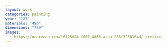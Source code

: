 ```yaml
---
layout: work
categories: painting
year: "123"
materials: "456"
dimensions: "789"
images:
  - https://ucarecdn.com/f6125d84-f007-4d66-acaa-286f3258164d/-/resize/2400/-/quality/lightest/-/format/auto/
---
```

